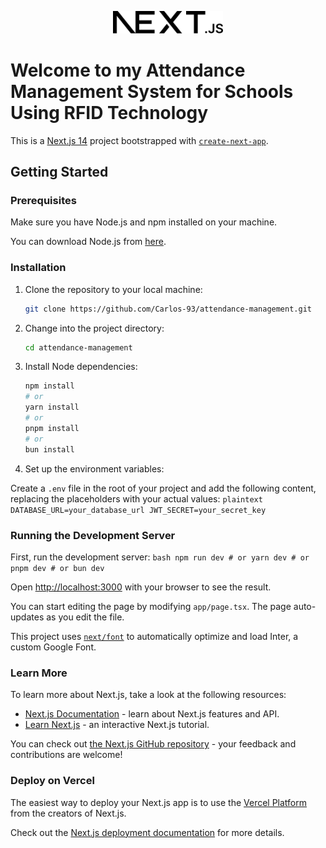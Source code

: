<p align="center"><img src="https://github.com/Carlos-93/attendance-management/blob/master/public/next.svg" alt="Next Logo" title="Next.js Logo" width="35%"></p>

# Welcome to my Attendance Management System for Schools Using RFID Technology

This is a [Next.js 14](https://nextjs.org/) project bootstrapped with [`create-next-app`](https://github.com/vercel/next.js/tree/canary/packages/create-next-app).

## Getting Started

### Prerequisites

Make sure you have Node.js and npm installed on your machine. 

You can download Node.js from [here](https://nodejs.org/).

### Installation

1. Clone the repository to your local machine:
    ```bash
    git clone https://github.com/Carlos-93/attendance-management.git
    ```
2. Change into the project directory:
    ```bash
    cd attendance-management
    ```
3. Install Node dependencies:
    ```bash
    npm install
    # or
    yarn install
    # or
    pnpm install
    # or
    bun install
    ```

4. Set up the environment variables:

Create a `.env` file in the root of your project and add the following content, replacing the placeholders with your actual values:
    ```plaintext
    DATABASE_URL=your_database_url
    JWT_SECRET=your_secret_key
    ```

### Running the Development Server

First, run the development server:
    ```bash
    npm run dev
    # or
    yarn dev
    # or
    pnpm dev
    # or
    bun dev
    ```

Open [http://localhost:3000](http://localhost:3000) with your browser to see the result.

You can start editing the page by modifying `app/page.tsx`. The page auto-updates as you edit the file.

This project uses [`next/font`](https://nextjs.org/docs/basic-features/font-optimization) to automatically optimize and load Inter, a custom Google Font.

### Learn More

To learn more about Next.js, take a look at the following resources:

- [Next.js Documentation](https://nextjs.org/docs) - learn about Next.js features and API.
- [Learn Next.js](https://nextjs.org/learn) - an interactive Next.js tutorial.

You can check out [the Next.js GitHub repository](https://github.com/vercel/next.js/) - your feedback and contributions are welcome!

### Deploy on Vercel

The easiest way to deploy your Next.js app is to use the [Vercel Platform](https://vercel.com/new?utm_medium=default-template&filter=next.js&utm_source=create-next-app&utm_campaign=create-next-app-readme) from the creators of Next.js.

Check out the [Next.js deployment documentation](https://nextjs.org/docs/deployment) for more details.

